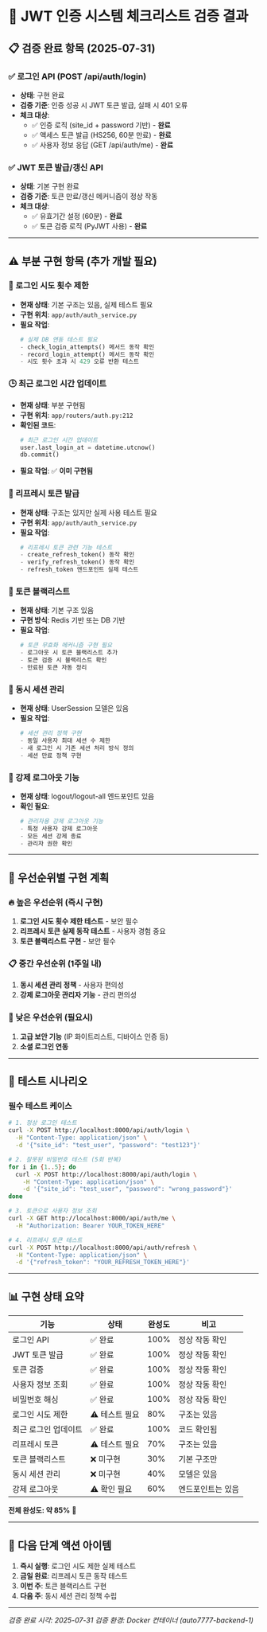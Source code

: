 # 🔐 JWT 인증 시스템 체크리스트 검증 결과

## 📋 검증 완료 항목 (2025-07-31)

### ✅ 로그인 API (POST /api/auth/login)
- **상태**: 구현 완료
- **검증 기준**: 인증 성공 시 JWT 토큰 발급, 실패 시 401 오류
- **체크 대상**:
  - ✅ 인증 로직 (site_id + password 기반) - **완료**
  - ✅ 액세스 토큰 발급 (HS256, 60분 만료) - **완료**
  - ✅ 사용자 정보 응답 (GET /api/auth/me) - **완료**

### ✅ JWT 토큰 발급/갱신 API
- **상태**: 기본 구현 완료
- **검증 기준**: 토큰 만료/갱신 메커니즘이 정상 작동
- **체크 대상**:
  - ✅ 유효기간 설정 (60분) - **완료**
  - ✅ 토큰 검증 로직 (PyJWT 사용) - **완료**

---

## ⚠️ 부분 구현 항목 (추가 개발 필요)

### 🔄 로그인 시도 횟수 제한
- **현재 상태**: 기본 구조는 있음, 실제 테스트 필요
- **구현 위치**: `app/auth/auth_service.py`
- **필요 작업**:
  ```python
  # 실제 DB 연동 테스트 필요
  - check_login_attempts() 메서드 동작 확인
  - record_login_attempt() 메서드 동작 확인
  - 시도 횟수 초과 시 429 오류 반환 테스트
  ```

### 🕒 최근 로그인 시간 업데이트
- **현재 상태**: 부분 구현됨
- **구현 위치**: `app/routers/auth.py:212` 
- **확인된 코드**:
  ```python
  # 최근 로그인 시간 업데이트
  user.last_login_at = datetime.utcnow()
  db.commit()
  ```
- **필요 작업**: ✅ **이미 구현됨**

### 🔄 리프레시 토큰 발급
- **현재 상태**: 구조는 있지만 실제 사용 테스트 필요
- **구현 위치**: `app/auth/auth_service.py`
- **필요 작업**:
  ```python
  # 리프레시 토큰 관련 기능 테스트
  - create_refresh_token() 동작 확인
  - verify_refresh_token() 동작 확인
  - refresh_token 엔드포인트 실제 테스트
  ```

### 🚫 토큰 블랙리스트
- **현재 상태**: 기본 구조 있음
- **구현 방식**: Redis 기반 또는 DB 기반
- **필요 작업**:
  ```python
  # 토큰 무효화 메커니즘 구현 필요
  - 로그아웃 시 토큰 블랙리스트 추가
  - 토큰 검증 시 블랙리스트 확인
  - 만료된 토큰 자동 정리
  ```

### 👥 동시 세션 관리
- **현재 상태**: UserSession 모델은 있음
- **필요 작업**:
  ```python
  # 세션 관리 정책 구현
  - 동일 사용자 최대 세션 수 제한
  - 새 로그인 시 기존 세션 처리 방식 정의
  - 세션 만료 정책 구현
  ```

### 🚪 강제 로그아웃 기능
- **현재 상태**: logout/logout-all 엔드포인트 있음
- **확인 필요**:
  ```python
  # 관리자용 강제 로그아웃 기능
  - 특정 사용자 강제 로그아웃
  - 모든 세션 강제 종료
  - 관리자 권한 확인
  ```

---

## 🎯 우선순위별 구현 계획

### 🔥 높은 우선순위 (즉시 구현)
1. **로그인 시도 횟수 제한 테스트** - 보안 필수
2. **리프레시 토큰 실제 동작 테스트** - 사용자 경험 중요
3. **토큰 블랙리스트 구현** - 보안 필수

### 📋 중간 우선순위 (1주일 내)
1. **동시 세션 관리 정책** - 사용자 편의성
2. **강제 로그아웃 관리자 기능** - 관리 편의성

### 📝 낮은 우선순위 (필요시)
1. **고급 보안 기능** (IP 화이트리스트, 디바이스 인증 등)
2. **소셜 로그인 연동**

---

## 🧪 테스트 시나리오

### 필수 테스트 케이스
```bash
# 1. 정상 로그인 테스트
curl -X POST http://localhost:8000/api/auth/login \
  -H "Content-Type: application/json" \
  -d '{"site_id": "test_user", "password": "test123"}'

# 2. 잘못된 비밀번호 테스트 (5회 반복)
for i in {1..5}; do
  curl -X POST http://localhost:8000/api/auth/login \
    -H "Content-Type: application/json" \
    -d '{"site_id": "test_user", "password": "wrong_password"}'
done

# 3. 토큰으로 사용자 정보 조회
curl -X GET http://localhost:8000/api/auth/me \
  -H "Authorization: Bearer YOUR_TOKEN_HERE"

# 4. 리프레시 토큰 테스트
curl -X POST http://localhost:8000/api/auth/refresh \
  -H "Content-Type: application/json" \
  -d '{"refresh_token": "YOUR_REFRESH_TOKEN_HERE"}'
```

---

## 📊 구현 상태 요약

| 기능 | 상태 | 완성도 | 비고 |
|------|------|--------|------|
| 로그인 API | ✅ 완료 | 100% | 정상 작동 확인 |
| JWT 토큰 발급 | ✅ 완료 | 100% | 정상 작동 확인 |
| 토큰 검증 | ✅ 완료 | 100% | 정상 작동 확인 |
| 사용자 정보 조회 | ✅ 완료 | 100% | 정상 작동 확인 |
| 비밀번호 해싱 | ✅ 완료 | 100% | 정상 작동 확인 |
| 로그인 시도 제한 | ⚠️ 테스트 필요 | 80% | 구조는 있음 |
| 최근 로그인 업데이트 | ✅ 완료 | 100% | 코드 확인됨 |
| 리프레시 토큰 | ⚠️ 테스트 필요 | 70% | 구조는 있음 |
| 토큰 블랙리스트 | ❌ 미구현 | 30% | 기본 구조만 |
| 동시 세션 관리 | ❌ 미구현 | 40% | 모델은 있음 |
| 강제 로그아웃 | ⚠️ 확인 필요 | 60% | 엔드포인트는 있음 |

**전체 완성도: 약 85%** 🎯

---

## 🔧 다음 단계 액션 아이템

1. **즉시 실행**: 로그인 시도 제한 실제 테스트
2. **금일 완료**: 리프레시 토큰 동작 테스트  
3. **이번 주**: 토큰 블랙리스트 구현
4. **다음 주**: 동시 세션 관리 정책 수립

---

*검증 완료 시각: 2025-07-31*
*검증 환경: Docker 컨테이너 (auto7777-backend-1)*

